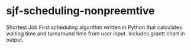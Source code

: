 # sjf-scheduling-nonpreemtive
Shortest Job First scheduling algorithm written in Python that calculates waiting time and turnaround time from user input. Includes grantt chart in output.

